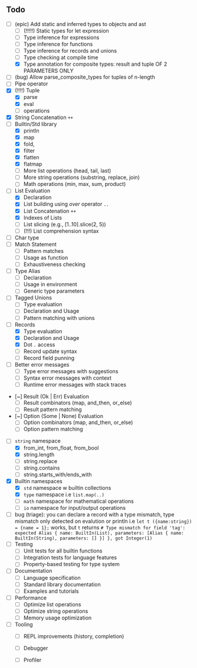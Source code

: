 ## Todo
- [ ] (epic) Add static and inferred types to objects and ast
    - [ ] (!!!!!) Static types for let expression
    - [ ] Type inference for expressions
    - [ ] Type inference for functions
    - [ ] Type inference for records and unions
    - [ ] Type checking at compile time
    - [x] Type annotation for composite types: result and tuple  OF 2 PARAMETERS ONLY 
- [ ] (bug) Allow parse_composite_types for tuples of n-length
- [ ] Pipe operator
- [x] (!!!!) Tuple
    - [x] parse
    - [x] eval
    - [ ] operations
- [x] String Concatenation `++`
- [ ] Builtin/Std library
    - [x] println
    - [x] map
    - [x] fold,
    - [x] filter
    - [x] flatten
    - [x] flatmap
    - [ ] More list operations (head, tail, last)
    - [ ] More string operations (substring, replace, join)
    - [ ] Math operations (min, max, sum, product)
- [ ] List Evaluation
    - [x] Declaration
    - [x] List building using _over_ operator `..` 
    - [x] List Concatenation `++`
    - [x] Indexes of Lists
    - [ ] List slicing (e.g., [1..10].slice(2, 5))
    - [ ] (!!!) List comprehension syntax 
- [ ] Char type
- [ ] Match Statement
    - [ ] Pattern matches
    - [ ] Usage as function
    - [ ] Exhaustiveness checking
- [ ] Type Alias
    - [ ] Declaration
    - [ ] Usage in environment
    - [ ] Generic type parameters
- [ ] Tagged Unions
    - [ ] Type evaluation
    - [ ] Declaration and Usage
    - [ ] Pattern matching with unions
- [ ] Records
    - [x] Type evaluation
    - [x] Declaration and Usage
    - [x] Dot `.` access
    - [ ] Record update syntax
    - [ ] Record field punning
- [ ] Better error messages
    - [ ] Type error messages with suggestions
    - [ ] Syntax error messages with context
    - [ ] Runtime error messages with stack traces
- [~] Result (Ok | Err) Evaluation
    - [ ] Result combinators (map, and_then, or_else)
    - [ ] Result pattern matching
- [~] Option (Some | None) Evaluation 
    - [ ] Option combinators (map, and_then, or_else)
    - [ ] Option pattern matching
- [ ] `string` namespace
    - [x] from_int, from_float, from_bool
    - [x] string.length
    - [ ] string.replace
    - [ ] string.contains
    - [ ] string.starts_with/ends_with
- [x] Builtin namespaces
    - [x] `std` namespace w builtin collections
    - [x] `type` namespace i.e `list.map(..)`
    - [ ] `math` namespace for mathematical operations
    - [ ] `io` namespace for input/output operations
- [ ] bug (triage): you can declare a record with a type mismatch, type mismatch only detected on evalution or println i.e `let t ({name:string}) = {name = 1};` works, but `t` returns `# Type mismatch for field 'tag': expected Alias { name: BuiltIn(List), parameters: [Alias { name: BuiltIn(String), parameters: [] }] }, got Integer(1)`
- [ ] Testing
    - [ ] Unit tests for all builtin functions
    - [ ] Integration tests for language features
    - [ ] Property-based testing for type system
- [ ] Documentation
    - [ ] Language specification
    - [ ] Standard library documentation
    - [ ] Examples and tutorials
- [ ] Performance
    - [ ] Optimize list operations
    - [ ] Optimize string operations
    - [ ] Memory usage optimization
- [ ] Tooling
    - [ ] REPL improvements (history, completion)
    - [ ] Debugger
    - [ ] Profiler

